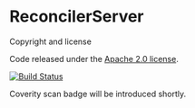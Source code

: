 # ReconcilerServer

Copyright and license

Code released under the <a href="https://github.com/ettoremaiorana/ReconcilerServer/blob/master/LICENSE.md">Apache 2.0 license</a>.

[![Build Status](https://travis-ci.org/ettoremaiorana/ReconcilerServer.svg?branch=master)](https://travis-ci.org/ettoremaiorana/ReconcilerServer.svg?branch=master)

Coverity scan badge will be introduced shortly.
